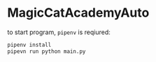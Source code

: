 # MagicCatAcademyAuto

to start program, `pipenv` is reqiured:

```bash
pipenv install
pipevn run python main.py
```
